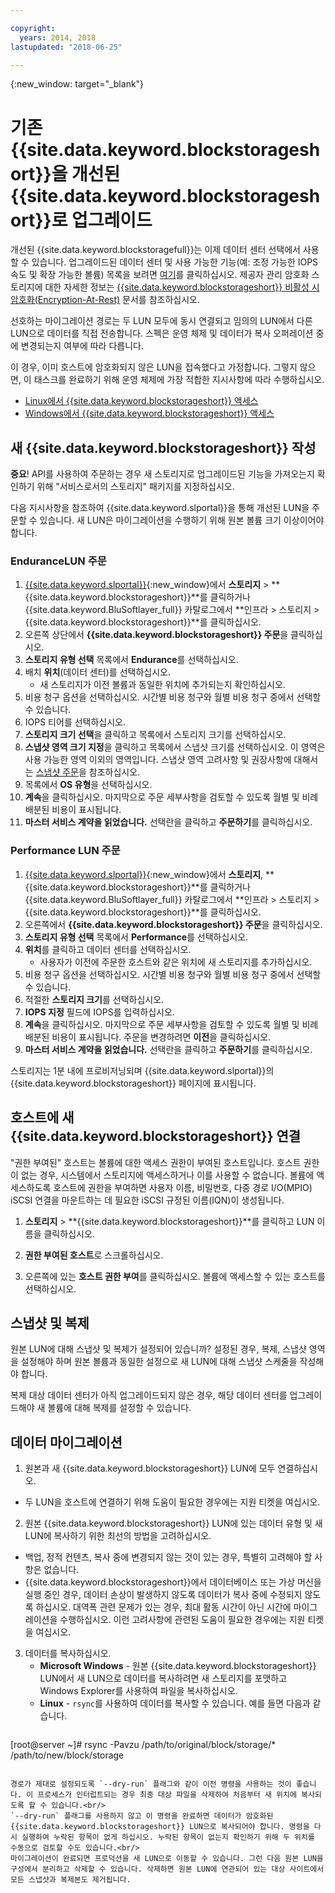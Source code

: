 ```yaml
---

copyright:
  years: 2014, 2018
lastupdated: "2018-06-25"

---
```

{:new_window: target="_blank"}

# 기존 {{site.data.keyword.blockstorageshort}}을 개선된 {{site.data.keyword.blockstorageshort}}로 업그레이드

개선된 {{site.data.keyword.blockstoragefull}}는 이제 데이터 센터 선택에서 사용할 수 있습니다. 업그레이드된 데이터 센터 및 사용 가능한 기능(예: 조정 가능한 IOPS 속도 및 확장 가능한 볼륨) 목록을 보려면 [여기](new-ibm-block-and-file-storage-location-and-features.html)를 클릭하십시오. 제공자 관리 암호화 스토리지에 대한 자세한 정보는 [{{site.data.keyword.blockstorageshort}} 비활성 시 암호화(Encryption-At-Rest)](block-file-storage-encryption-rest.html) 문서를 참조하십시오.

선호하는 마이그레이션 경로는 두 LUN 모두에 동시 연결되고 임의의 LUN에서 다른 LUN으로 데이터를 직접 전송합니다. 스펙은 운영 체제 및 데이터가 복사 오퍼레이션 중에 변경되는지 여부에 따라 다릅니다. 

이 경우, 이미 호스트에 암호화되지 않은 LUN을 접속했다고 가정합니다. 그렇지 않으면, 이 태스크를 완료하기 위해 운영 체제에 가장 적합한 지시사항에 따라 수행하십시오.

- [Linux에서 {{site.data.keyword.blockstorageshort}} 액세스](accessing_block_storage_linux.html)
- [Windows에서 {{site.data.keyword.blockstorageshort}} 액세스](accessing-block-storage-windows.html)

 
## 새 {{site.data.keyword.blockstorageshort}} 작성

**중요**! API를 사용하여 주문하는 경우 새 스토리지로 업그레이드된 기능을 가져오는지 확인하기 위해 "서비스로서의 스토리지" 패키지를 지정하십시오.

다음 지시사항을 참조하여 {{site.data.keyword.slportal}}을 통해 개선된 LUN을 주문할 수 있습니다. 새 LUN은 마이그레이션을 수행하기 위해 원본 볼륨 크기 이상이어야 합니다. 

### EnduranceLUN 주문

1. [{{site.data.keyword.slportal}}](https://control.softlayer.com/){:new_window}에서 **스토리지** > **{{site.data.keyword.blockstorageshort}}**를 클릭하거나 {{site.data.keyword.BluSoftlayer_full}} 카탈로그에서 **인프라 > 스토리지 > {{site.data.keyword.blockstorageshort}}**를 클릭하십시오.
2. 오른쪽 상단에서 **{{site.data.keyword.blockstorageshort}} 주문**을 클릭하십시오.
3. **스토리지 유형 선택** 목록에서 **Endurance**를 선택하십시오.
4. 배치 **위치**(데이터 센터)를 선택하십시오.
   - 새 스토리지가 이전 볼륨과 동일한 위치에 추가되는지 확인하십시오.
5. 비용 청구 옵션을 선택하십시오. 시간별 비용 청구와 월별 비용 청구 중에서 선택할 수 있습니다.
6. IOPS 티어를 선택하십시오.
7. **스토리지 크기 선택**을 클릭하고 목록에서 스토리지 크기를 선택하십시오.
8. **스냅샷 영역 크기 지정**을 클릭하고 목록에서 스냅샷 크기를 선택하십시오. 이 영역은 사용 가능한 영역 이외의 영역입니다. 스냅샷 영역 고려사항 및 권장사항에 대해서는 [스냅샷 주문](ordering-snapshots.html)을 참조하십시오.
9. 목록에서 **OS 유형**을 선택하십시오.
10. **계속**을 클릭하십시오. 마지막으로 주문 세부사항을 검토할 수 있도록 월별 및 비례 배분된 비용이 표시됩니다.
11. **마스터 서비스 계약을 읽었습니다.** 선택란을 클릭하고 **주문하기**를 클릭하십시오.

### Performance LUN 주문

1. [{{site.data.keyword.slportal}}](https://control.softlayer.com/){:new_window}에서 **스토리지**, **{{site.data.keyword.blockstorageshort}}**를 클릭하거나 {{site.data.keyword.BluSoftlayer_full}} 카탈로그에서 **인프라 > 스토리지 > {{site.data.keyword.blockstorageshort}}**를 클릭하십시오.
2. 오른쪽에서 **{{site.data.keyword.blockstorageshort}} 주문**을 클릭하십시오.
3. **스토리지 유형 선택** 목록에서 **Performance**를 선택하십시오.
4. **위치**를 클릭하고 데이터 센터를 선택하십시오.
   - 사용자가 이전에 주문한 호스트와 같은 위치에 새 스토리지를 추가하십시오.
5. 비용 청구 옵션을 선택하십시오. 시간별 비용 청구와 월별 비용 청구 중에서 선택할 수 있습니다.
6. 적절한 **스토리지 크기**를 선택하십시오.
7. **IOPS 지정** 필드에 IOPS를 입력하십시오.
8. **계속**을 클릭하십시오. 마지막으로 주문 세부사항을 검토할 수 있도록 월별 및 비례 배분된 비용이 표시됩니다. 주문을 변경하려면 **이전**을 클릭하십시오.
9. **마스터 서비스 계약을 읽었습니다.** 선택란을 클릭하고 **주문하기**를 클릭하십시오.

스토리지는 1분 내에 프로비저닝되며 {{site.data.keyword.slportal}}의 {{site.data.keyword.blockstorageshort}} 페이지에 표시됩니다.


 
## 호스트에 새 {{site.data.keyword.blockstorageshort}} 연결

"권한 부여된" 호스트는 볼륨에 대한 액세스 권한이 부여된 호스트입니다. 호스트 권한이 없는 경우, 시스템에서 스토리지에 액세스하거나 이를 사용할 수 없습니다. 볼륨에 액세스하도록 호스트에 권한을 부여하면 사용자 이름, 비밀번호, 다중 경로 I/O(MPIO) iSCSI 연결을 마운트하는 데 필요한 iSCSI 규정된 이름(IQN)이 생성됩니다.

1. **스토리지** > **{{site.data.keyword.blockstorageshort}}**를 클릭하고 LUN 이름을 클릭하십시오.

2. **권한 부여된 호스트**로 스크롤하십시오.

3. 오른쪽에 있는 **호스트 권한 부여**를 클릭하십시오. 볼륨에 액세스할 수 있는 호스트를 선택하십시오.

 
## 스냅샷 및 복제

원본 LUN에 대해 스냅샷 및 복제가 설정되어 있습니까? 설정된 경우, 복제, 스냅샷 영역을 설정해야 하며 원본 볼륨과 동일한 설정으로 새 LUN에 대해 스냅샷 스케줄을 작성해야 합니다. 

복제 대상 데이터 센터가 아직 업그레이드되지 않은 경우, 해당 데이터 센터를 업그레이드해야 새 볼륨에 대해 복제를 설정할 수 있습니다.

 
## 데이터 마이그레이션

1. 원본과 새 {{site.data.keyword.blockstorageshort}} LUN에 모두 연결하십시오. 
  - 두 LUN을 호스트에 연결하기 위해 도움이 필요한 경우에는 지원 티켓을 여십시오.

2. 원본 {{site.data.keyword.blockstorageshort}} LUN에 있는 데이터 유형 및 새 LUN에 복사하기 위한 최선의 방법을 고려하십시오.  
  - 백업, 정적 컨텐츠, 복사 중에 변경되지 않는 것이 있는 경우, 특별히 고려해야 할 사항은 없습니다.
  - {{site.data.keyword.blockstorageshort}}에서 데이터베이스 또는 가상 머신을 실행 중인 경우, 데이터 손상이 발생하지 않도록 데이터가 복사 중에 수정되지 않도록 하십시오. 대역폭 관련 문제가 있는 경우, 최대 활동 시간이 아닌 시간에 마이그레이션을 수행하십시오. 이런 고려사항에 관련된 도움이 필요한 경우에는 지원 티켓을 여십시오.
 
3. 데이터를 복사하십시오.
   - **Microsoft Windows** - 원본 {{site.data.keyword.blockstorageshort}} LUN에서 새 LUN으로 데이터를 복사하려면 새 스토리지를 포맷하고 Windows Explorer를 사용하여 파일을 복사하십시오.
   - **Linux** - `rsync`를 사용하여 데이터를 복사할 수 있습니다. 예를 들면 다음과 같습니다.
   ```
[root@server ~]# rsync -Pavzu /path/to/original/block/storage/* /path/to/new/block/storage
   ```
   
   경로가 제대로 설정되도록 `--dry-run` 플래그와 같이 이전 명령을 사용하는 것이 좋습니다. 이 프로세스가 인터럽트되는 경우 최종 대상 파일을 삭제하여 처음부터 새 위치에 복사되도록 할 수 있습니다.<br/>
   `--dry-run` 플래그를 사용하지 않고 이 명령을 완료하면 데이터가 암호화된 {{site.data.keyword.blockstorageshort}} LUN으로 복사되어야 합니다. 명령을 다시 실행하여 누락된 항목이 없게 하십시오. 누락된 항목이 없는지 확인하기 위해 두 위치를 수동으로 검토할 수도 있습니다.<br/>
   마이그레이션이 완료되면 프로덕션을 새 LUN으로 이동할 수 있습니다. 그런 다음 원본 LUN을 구성에서 분리하고 삭제할 수 있습니다. 삭제하면 원본 LUN에 연관되어 있는 대상 사이트에서 모든 스냅샷과 복제본도 제거됩니다.
